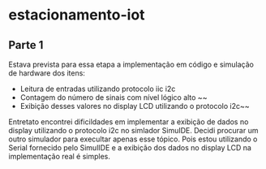 # estacionamento-iot

## Parte 1
Estava prevista para essa etapa a implementação em código e simulação de hardware dos itens:


* Leitura de entradas utilizando protocolo iic i2c
* Contagem do número de sinais com nível lógico alto
~~
* Exibição desses valores no display LCD utilizando o protocolo i2c~~


Entretato encontrei dificildades em implementar a exibição de dados no display utilizando o protocolo i2c no simlador SimuIDE. Decidi procurar um outro simulador para execultar apenas esse tópico. Pois estou utilizando o Serial fornecido pelo SimulIDE e a exibição dos dados no display LCD na implementação real é simples.